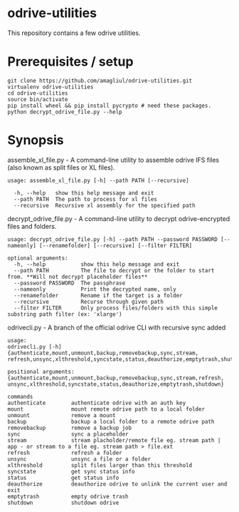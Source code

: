 # odrive-utilities
This repository contains a few odrive utilities.

# Prerequisites / setup

```
git clone https://github.com/amagliul/odrive-utilities.git
virtualenv odrive-utilities
cd odrive-utilities
source bin/activate
pip install wheel && pip install pycrypto # need these packages. 
python decrypt_odrive_file.py --help
```

# Synopsis

assemble_xl_file.py - A command-line utility to assemble odrive IFS files (also known as split files or XL files).

```
usage: assemble_xl_file.py [-h] --path PATH [--recursive]
```

```optional arguments:
  -h, --help   show this help message and exit
  --path PATH  The path to process for xl files
  --recursive  Recursive xl assembly for the specified path
```
decrypt_odrive_file.py - A command-line utility to decrypt odrive-encrypted files and folders.

```
usage: decrypt_odrive_file.py [-h] --path PATH --password PASSWORD [--nameonly] [--renamefolder] [--recursive] [--filter FILTER]
```
```
optional arguments:
  -h, --help           show this help message and exit
  --path PATH          The file to decrypt or the folder to start from. **Will not decrypt placeholder files**
  --password PASSWORD  The passphrase
  --nameonly           Print the decrypted name, only
  --renamefolder       Rename if the target is a folder
  --recursive          Recurse through given path
  --filter FILTER      Only process files/folders with this simple substring path filter (ex: 'xlarge')
```                     
odrivecli.py - A branch of the official odrive CLI with recursive sync added

```
usage: 
odrivecli.py [-h] {authenticate,mount,unmount,backup,removebackup,sync,stream,
refresh,unsync,xlthreshold,syncstate,status,deauthorize,emptytrash,shutdown}
```
```
positional arguments:
{authenticate,mount,unmount,backup,removebackup,sync,stream,refresh,
unsync,xlthreshold,syncstate,status,deauthorize,emptytrash,shutdown}
```
```
commands
authenticate        authenticate odrive with an auth key
mount               mount remote odrive path to a local folder
unmount             remove a mount
backup              backup a local folder to a remote odrive path
removebackup        remove a backup job
sync                sync a placeholder
stream              stream placholder/remote file eg. stream path | app - or stream to a file eg. stream path > file.ext
refresh             refresh a folder
unsync              unsync a file or a folder
xlthreshold         split files larger than this threshold
syncstate           get sync status info
status              get status info
deauthorize         deauthorize odrive to unlink the current user and exit
emptytrash          empty odrive trash
shutdown            shutdown odrive
```
